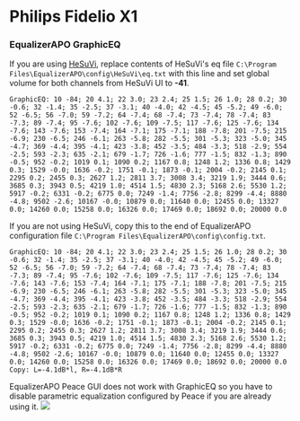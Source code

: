 # Philips Fidelio X1
### EqualizerAPO GraphicEQ
If you are using [HeSuVi](https://sourceforge.net/projects/hesuvi/), replace contents of HeSuVi's eq file `C:\Program Files\EqualizerAPO\config\HeSuVi\eq.txt` with this line and set global volume for both channels from HeSuVi UI to **-41**.
```
GraphicEQ: 10 -84; 20 4.1; 22 3.0; 23 2.4; 25 1.5; 26 1.0; 28 0.2; 30 -0.6; 32 -1.4; 35 -2.5; 37 -3.1; 40 -4.0; 42 -4.5; 45 -5.2; 49 -6.0; 52 -6.5; 56 -7.0; 59 -7.2; 64 -7.4; 68 -7.4; 73 -7.4; 78 -7.4; 83 -7.3; 89 -7.4; 95 -7.6; 102 -7.6; 109 -7.5; 117 -7.6; 125 -7.6; 134 -7.6; 143 -7.6; 153 -7.4; 164 -7.1; 175 -7.1; 188 -7.8; 201 -7.5; 215 -6.9; 230 -6.5; 246 -6.1; 263 -5.8; 282 -5.5; 301 -5.3; 323 -5.0; 345 -4.7; 369 -4.4; 395 -4.1; 423 -3.8; 452 -3.5; 484 -3.3; 518 -2.9; 554 -2.5; 593 -2.3; 635 -2.1; 679 -1.7; 726 -1.6; 777 -1.5; 832 -1.3; 890 -0.5; 952 -0.2; 1019 0.1; 1090 0.2; 1167 0.8; 1248 1.2; 1336 0.8; 1429 0.3; 1529 -0.0; 1636 -0.2; 1751 -0.1; 1873 -0.1; 2004 -0.2; 2145 0.1; 2295 0.2; 2455 0.3; 2627 1.2; 2811 3.7; 3008 3.4; 3219 1.9; 3444 0.6; 3685 0.3; 3943 0.5; 4219 1.0; 4514 1.5; 4830 2.3; 5168 2.6; 5530 1.2; 5917 -0.2; 6331 -0.2; 6775 0.0; 7249 -1.4; 7756 -2.8; 8299 -4.4; 8880 -4.8; 9502 -2.6; 10167 -0.0; 10879 0.0; 11640 0.0; 12455 0.0; 13327 0.0; 14260 0.0; 15258 0.0; 16326 0.0; 17469 0.0; 18692 0.0; 20000 0.0
```
If you are not using HeSuVi, copy this to the end of EqualizerAPO configuration file `C:\Program Files\EqualizerAPO\config\config.txt`.
```
GraphicEQ: 10 -84; 20 4.1; 22 3.0; 23 2.4; 25 1.5; 26 1.0; 28 0.2; 30 -0.6; 32 -1.4; 35 -2.5; 37 -3.1; 40 -4.0; 42 -4.5; 45 -5.2; 49 -6.0; 52 -6.5; 56 -7.0; 59 -7.2; 64 -7.4; 68 -7.4; 73 -7.4; 78 -7.4; 83 -7.3; 89 -7.4; 95 -7.6; 102 -7.6; 109 -7.5; 117 -7.6; 125 -7.6; 134 -7.6; 143 -7.6; 153 -7.4; 164 -7.1; 175 -7.1; 188 -7.8; 201 -7.5; 215 -6.9; 230 -6.5; 246 -6.1; 263 -5.8; 282 -5.5; 301 -5.3; 323 -5.0; 345 -4.7; 369 -4.4; 395 -4.1; 423 -3.8; 452 -3.5; 484 -3.3; 518 -2.9; 554 -2.5; 593 -2.3; 635 -2.1; 679 -1.7; 726 -1.6; 777 -1.5; 832 -1.3; 890 -0.5; 952 -0.2; 1019 0.1; 1090 0.2; 1167 0.8; 1248 1.2; 1336 0.8; 1429 0.3; 1529 -0.0; 1636 -0.2; 1751 -0.1; 1873 -0.1; 2004 -0.2; 2145 0.1; 2295 0.2; 2455 0.3; 2627 1.2; 2811 3.7; 3008 3.4; 3219 1.9; 3444 0.6; 3685 0.3; 3943 0.5; 4219 1.0; 4514 1.5; 4830 2.3; 5168 2.6; 5530 1.2; 5917 -0.2; 6331 -0.2; 6775 0.0; 7249 -1.4; 7756 -2.8; 8299 -4.4; 8880 -4.8; 9502 -2.6; 10167 -0.0; 10879 0.0; 11640 0.0; 12455 0.0; 13327 0.0; 14260 0.0; 15258 0.0; 16326 0.0; 17469 0.0; 18692 0.0; 20000 0.0
Copy: L=-4.1dB*l, R=-4.1dB*R
```
EqualizerAPO Peace GUI does not work with GraphicEQ so you have to disable parametric equalization configured by Peace if you are already using it.
![](https://raw.githubusercontent.com/jaakkopasanen/AutoEq/master/results/Headphone.com/innerfidelity/onear/Philips%20Fidelio%20X1/Philips%20Fidelio%20X1.png)

